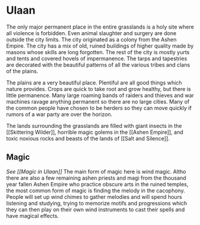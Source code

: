 # Ulaan
The only major permanent place in the entire grasslands is a holy site where all violence is forbidden. Even animal slaughter and surgery are done outside the city limits. The city originated as a colony from the Ashen Empire. The city has a mix of old, ruined buildings of higher quality made by masons whose skills are long forgotten. The rest of the city is mostly yurts and tents and covered hovels of impermanence. The tarps and tapestries are decorated with the beautiful patterns of all the various tribes and clans of the plains.

The plains are a very beautiful place. Plentiful are all good things which nature provides. Crops are quick to take root and grow healthy, but there is little permanence. Many large roaming bands of raiders and thieves and war machines ravage anything permanent so there are no large cities. Many of the common people have chosen to be herders so they can move quickly if rumors of a war party are over the horizon. 

The lands surrounding the grasslands are filled with giant insects in the [[Skittering Wilder]], horrible magic golems in the [[Ashen Empire]], and toxic noxious rocks and beasts of the lands of [[Salt and Silence]].

## Magic
*See [[Magic in Ulaan]]*
The main form of magic here is wind magic. Altho there are also a few remaining ashen priests and magi from the thousand year fallen Ashen Empire who practice obscure arts in the ruined temples, the most common form of magic is finding the melody in the cacophony. People will set up wind chimes to gather melodies and will spend hours listening and studying, trying to memorize motifs and progressions which they can then play on their own wind instruments to cast their spells and have magical effects.

<Ulaan><Location><Region>